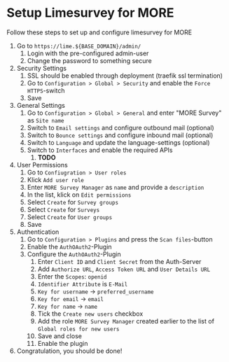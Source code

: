 # Setup Limesurvey for MORE

Follow these steps to set up and configure limesurvey for MORE

1. Go to `https://lime.${BASE_DOMAIN}/admin/`
   1. Login with the pre-configured admin-user
   2. Change the password to something secure
2. Security Settings
   1. SSL should be enabled through deployment (traefik ssl termination)
   2. Go to `Configuration > Global > Security` and enable the `Force HTTPS`-switch
   3. Save
3. General Settings
   1. Go to `Configuration > Global > General` and enter "MORE Survey" as `Site name`
   2. Switch to `Email settings` and configure outbound mail (optional)
   3. Switch to `Bounce settings` and configure inbound mail (optional)
   4. Switch to `Language` and update the language-settings (optional)
   5. Switch to `Interfaces` and enable the required APIs
      1. **TODO**
4. User Permissions
   1. Go to `Confiugration > User roles`
   2. Klick `Add user role`
   3. Enter `MORE Survey Manager` as `name` and provide a `description`
   4. In the list, klick on `Edit permissions`
   5. Select `Create` for `Survey groups`
   6. Select `Create` for `Surveys`
   7. Select `Create` for `User groups`
   8. Save
5. Authentication
   1. Go to `Configuration > Plugins` and press the `Scan files`-button
   2. Enable the `AuthOAuth2`-Plugin
   3. Configure the `AuthOAuth2`-Plugin
      1. Enter `Client ID` and `Client Secret` from the Auth-Server
      2. Add `Authorize URL`, `Access Token URL` and `User Details URL`
      3. Enter the `Scopes`: `openid`
      4. `Identifier Attribute` is `E-Mail`
      5. `Key for username` -> `preferred_username`
      6. `Key for email` -> `email`
      7. `Key for name` -> `name`
      8. Tick the `Create new users` checkbox
      9. Add the role `MORE Survey Manager` created earlier to the list of `Global roles for new users`
      10. Save and close
      11. Enable the plugin
6. Congratulation, you should be done!